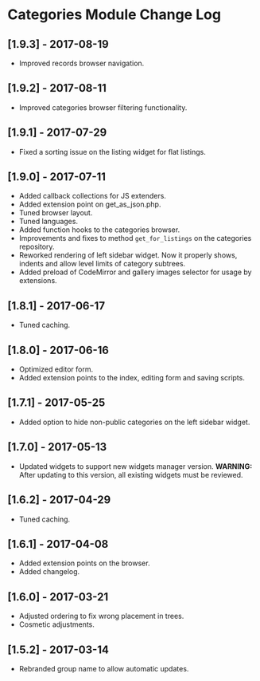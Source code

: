 
# Categories Module Change Log

## [1.9.3] - 2017-08-19

- Improved records browser navigation.

## [1.9.2] - 2017-08-11

- Improved categories browser filtering functionality.

## [1.9.1] - 2017-07-29

- Fixed a sorting issue on the listing widget for flat listings.

## [1.9.0] - 2017-07-11

- Added callback collections for JS extenders.
- Added extension point on get_as_json.php.
- Tuned browser layout.
- Tuned languages.
- Added function hooks to the categories browser.
- Improvements and fixes to method `get_for_listings` on the categories repository.
- Reworked rendering of left sidebar widget. Now it properly shows, indents and allow level limits of category subtrees.
- Added preload of CodeMirror and gallery images selector for usage by extensions.

## [1.8.1] - 2017-06-17

- Tuned caching.

## [1.8.0] - 2017-06-16

- Optimized editor form.
- Added extension points to the index, editing form and saving scripts.

## [1.7.1] - 2017-05-25

- Added option to hide non-public categories on the left sidebar widget.

## [1.7.0] - 2017-05-13

- Updated widgets to support new widgets manager version.
  **WARNING:** After updating to this version, all existing widgets must be reviewed.

## [1.6.2] - 2017-04-29

- Tuned caching.

## [1.6.1] - 2017-04-08

- Added extension points on the browser.
- Added changelog.

## [1.6.0] - 2017-03-21

- Adjusted ordering to fix wrong placement in trees.
- Cosmetic adjustments.

## [1.5.2] - 2017-03-14

- Rebranded group name to allow automatic updates.
